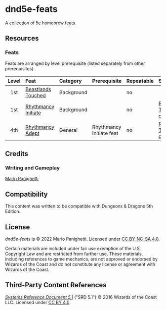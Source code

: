# dnd5e-feats

 A collection of 5e homebrew feats.

## Resources

### Feats

Feats are arranged by level prerequisite (listed separately from other prerequisites).

| Level | Feat | Category | Prerequisite | Repeatable | Source |
|:-:|:-|:-|:-|:-|:-|
| 1st | [Beastlands Touched](feats/beastlands-touched.md) | Background | | no | |
| 1st | [Rhythmancy Initiate](feats/rhythmancy-initiate.md) | Background | | no | [Rhythmancy: The Magic of Music](https://github.com/mpanighetti/dnd5e-rhythmancy) |
| 4th | [Rhythmancy Adept](feats/rhythmancy-adept.md) | General | Rhythmancy Initiate feat | no | [Rhythmancy: The Magic of Music](https://github.com/mpanighetti/dnd5e-rhythmancy) |

## Credits

### Writing and Gameplay

[Mario Panighetti](https://mario.panighetti.net)

## Compatibility

This content was written to be compatible with Dungeons & Dragons 5th Edition.

## License

_dnd5e-feats_ is © 2022 Mario Panighetti. Licensed under [CC BY-NC-SA 4.0](https://creativecommons.org/licenses/by-nc-sa/4.0/legalcode).

Certain materials are included under fair use exemption of the U.S. Copyright Law and are restricted from further use. These materials, including references to game mechanics, are not approved or endorsed by Wizards of the Coast and do not constitute any license or agreement with Wizards of the Coast.

## Third-Party Content References

_[Systems Reference Document 5.1](https://dnd.wizards.com/resources/systems-reference-document)_ ("SRD 5.1") © 2016 Wizards of the Coast LLC. Licensed under [CC BY 4.0](https://creativecommons.org/licenses/by/4.0/legalcode).
